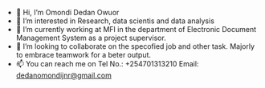 - 👋 Hi, I’m Omondi Dedan Owuor
- 👀 I’m interested in Research, data scientis and data analysis
- 🌱 I’m currently working at MFI in the department of Electronic Document Management System as a project supervisor.
- 💞️ I’m looking to collaborate on the specofied job and other task. Majorly to embrace teamwork for a beter output.
- 📫 You can reach me on Tel No.: +254701313210 Email: dedanomondijnr@gmail.com

<!---
dedanomondi/dedanomondi is a ✨ special ✨ repository because its `README.md` (this file) appears on your GitHub profile.
You can click the Preview link to take a look at your changes.
--->
